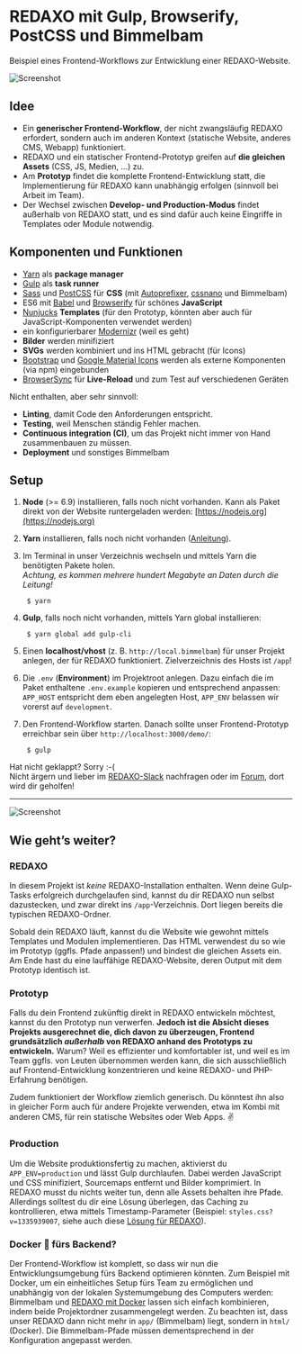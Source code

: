 # REDAXO mit Gulp, Browserify, PostCSS und Bimmelbam

Beispiel eines Frontend-Workflows zur Entwicklung einer REDAXO-Website.

![Screenshot](https://raw.githubusercontent.com/FriendsOfREDAXO/redaxo-mit-bimmelbam/assets/redaxo-mit-bimmelbam.jpg)

## Idee

* Ein __generischer Frontend-Workflow__, der nicht zwangsläufig REDAXO erfordert, sondern auch im anderen Kontext (statische Website, anderes CMS, Webapp) funktioniert.
* REDAXO und ein statischer Frontend-Prototyp greifen auf __die gleichen Assets__ (CSS, JS, Medien, …) zu.
* Am __Prototyp__ findet die komplette Frontend-Entwicklung statt, die Implementierung für REDAXO kann unabhängig erfolgen (sinnvoll bei Arbeit im Team).
* Der Wechsel zwischen __Develop- und Production-Modus__ findet außerhalb von REDAXO statt, und es sind dafür auch keine Eingriffe in Templates oder Module notwendig.

## Komponenten und Funktionen

* [Yarn](https://yarnpkg.com) als __package manager__
* [Gulp](http://gulpjs.com) als __task runner__
* [Sass](http://sass-lang.com) und [PostCSS](http://postcss.org) für __CSS__ (mit [Autoprefixer](http://autoprefixer.github.io), [cssnano](http://cssnano.co) und Bimmelbam)
* ES6 mit [Babel](http://babeljs.io) und [Browserify](http://browserify.org) für schönes __JavaScript__
* [Nunjucks](https://mozilla.github.io/nunjucks/) __Templates__ (für den Prototyp, könnten aber auch für JavaScript-Komponenten verwendet werden)
* ein konfigurierbarer [Modernizr](https://modernizr.com) (weil es geht)
* __Bilder__ werden minifiziert
* __SVGs__ werden kombiniert und ins HTML gebracht (für Icons)
* [Bootstrap](http://getbootstrap.com) und [Google Material Icons](https://material.io/icons/) werden als externe Komponenten (via npm) eingebunden
* [BrowserSync](https://www.browsersync.io) für __Live-Reload__ und zum Test auf verschiedenen Geräten

Nicht enthalten, aber sehr sinnvoll:

* __Linting__, damit Code den Anforderungen entspricht.
* __Testing__, weil Menschen ständig Fehler machen.
* __Continuous integration (CI)__, um das Projekt nicht immer von Hand zusammenbauen zu müssen.
* __Deployment__ und sonstiges Bimmelbam

## Setup

1. __Node__ (>= 6.9) installieren, falls noch nicht vorhanden. Kann als Paket direkt von der Website runtergeladen werden: [https://nodejs.org](https://nodejs.org)
2. __Yarn__ installieren, falls noch nicht vorhanden ([Anleitung](https://yarnpkg.com/en/docs/install)).
3. Im Terminal in unser Verzeichnis wechseln und mittels Yarn die benötigten Pakete holen.  
_Achtung, es kommen mehrere hundert Megabyte an Daten durch die Leitung!_  

        $ yarn

4. __Gulp__, falls noch nicht vorhanden, mittels Yarn global installieren:

        $ yarn global add gulp-cli

5. Einen __localhost/vhost__ (z. B. `http://local.bimmelbam`) für unser Projekt anlegen, der für REDAXO funktioniert. Zielverzeichnis des Hosts ist `/app`!
6. Die `.env` (__Environment__) im Projektroot anlegen. Dazu einfach die im Paket enthaltene `.env.example` kopieren und entsprechend anpassen: `APP_HOST` entspricht dem eben angelegten Host, `APP_ENV` belassen wir vorerst auf `development`.
7. Den Frontend-Workflow starten. Danach sollte unser Frontend-Prototyp erreichbar sein über `http://localhost:3000/demo/`:

        $ gulp


Hat nicht geklappt? Sorry :-(  
Nicht ärgern und lieber im [REDAXO-Slack](http://redaxo.org/slack/) nachfragen oder im [Forum](http://www.redaxo.org/de/forum/allgemeines-f39/frontend-workflow-fur-redaxo-mit-gulp-browserify-postcss-t21541.html#p120663), dort wird dir geholfen!

---

![Screenshot](https://raw.githubusercontent.com/FriendsOfREDAXO/redaxo-mit-bimmelbam/assets/redaxo-mit-bimmelbam_02.png)

## Wie geht’s weiter?

### REDAXO

In diesem Projekt ist _keine_ REDAXO-Installation enthalten. Wenn deine Gulp-Tasks erfolgreich durchgelaufen sind, kannst du dir REDAXO nun selbst dazustecken, und zwar direkt ins `/app`-Verzeichnis. Dort liegen bereits die typischen REDAXO-Ordner.

Sobald dein REDAXO läuft, kannst du die Website wie gewohnt mittels Templates und Modulen implementieren. Das HTML verwendest du so wie im Prototyp (ggfls. Pfade anpassen!) und bindest die gleichen Assets ein. Am Ende hast du eine lauffähige REDAXO-Website, deren Output mit dem Prototyp identisch ist.

### Prototyp

Falls du dein Frontend zukünftig direkt in REDAXO entwickeln möchtest, kannst du den Prototyp nun verwerfen. __Jedoch ist die Absicht dieses Projekts ausgerechnet die, dich davon zu überzeugen, Frontend grundsätzlich _außerhalb_ von REDAXO anhand des Prototyps zu entwickeln.__ Warum? Weil es effizienter und komfortabler ist, und weil es im Team ggfls. von Leuten übernommen werden kann, die sich ausschließlich auf Frontend-Entwicklung konzentrieren und keine REDAXO- und PHP-Erfahrung benötigen.

Zudem funktioniert der Workflow ziemlich generisch. Du könntest ihn also in gleicher Form auch für andere Projekte verwenden, etwa im Kombi mit anderen CMS, für rein statische Websites oder Web Apps. ✌️

### Production

Um die Website produktionsfertig zu machen, aktivierst du `APP_ENV=production` und lässt Gulp durchlaufen. Dabei werden JavaScript und CSS minifiziert, Sourcemaps entfernt und Bilder komprimiert. In REDAXO musst du nichts weiter tun, denn alle Assets behalten ihre Pfade. Allerdings solltest du dir eine Lösung überlegen, das Caching zu kontrollieren, etwa mittels Timestamp-Parameter (Beispiel: `styles.css?v=1335939007`, siehe auch diese [Lösung für REDAXO](https://github.com/redaxo/redaxo/pull/976/commits/e1013defced264ffd9f6c24993acdd14791869bf)).

### Docker :whale: fürs Backend?

Der Frontend-Workflow ist komplett, so dass wir nun die Entwicklungsumgebung fürs Backend optimieren könnten. Zum Beispiel mit Docker, um ein einheitliches Setup fürs Team zu ermöglichen und unabhängig von der lokalen Systemumgebung des Computers werden: Bimmelbam und [REDAXO mit Docker](https://github.com/FriendsOfREDAXO/redaxo-mit-docker) lassen sich einfach kombinieren, indem beide Projektordner zusammengelegt werden. Zu beachten ist, dass unser REDAXO dann nicht mehr in `app/` (Bimmelbam) liegt, sondern in `html/` (Docker). Die Bimmelbam-Pfade müssen dementsprechend in der Konfiguration angepasst werden.
